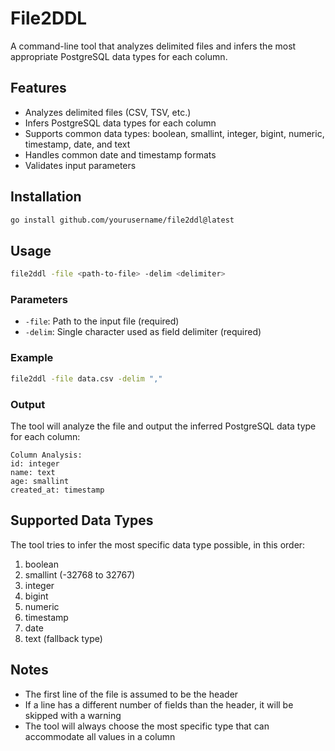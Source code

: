 # File2DDL

A command-line tool that analyzes delimited files and infers the most appropriate PostgreSQL data types for each column.

## Features

- Analyzes delimited files (CSV, TSV, etc.)
- Infers PostgreSQL data types for each column
- Supports common data types: boolean, smallint, integer, bigint, numeric, timestamp, date, and text
- Handles common date and timestamp formats
- Validates input parameters

## Installation

```bash
go install github.com/yourusername/file2ddl@latest
```

## Usage

```bash
file2ddl -file <path-to-file> -delim <delimiter>
```

### Parameters

- `-file`: Path to the input file (required)
- `-delim`: Single character used as field delimiter (required)

### Example

```bash
file2ddl -file data.csv -delim ","
```

### Output

The tool will analyze the file and output the inferred PostgreSQL data type for each column:

```
Column Analysis:
id: integer
name: text
age: smallint
created_at: timestamp
```

## Supported Data Types

The tool tries to infer the most specific data type possible, in this order:

1. boolean
2. smallint (-32768 to 32767)
3. integer
4. bigint
5. numeric
6. timestamp
7. date
8. text (fallback type)

## Notes

- The first line of the file is assumed to be the header
- If a line has a different number of fields than the header, it will be skipped with a warning
- The tool will always choose the most specific type that can accommodate all values in a column 